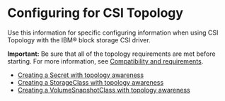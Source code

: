 # Configuring for CSI Topology

Use this information for specific configuring information when using CSI Topology with the IBM® block storage CSI driver.

**Important:** Be sure that all of the topology requirements are met before starting. For more information, see [Compatibility and requirements](../installation/install_compatibility_requirements.md).

- [Creating a Secret with topology awareness](creating_secret_topology_aware.md)
- [Creating a StorageClass with topology awareness](creating_volumestorageclass_topology.md)
- [Creating a VolumeSnapshotClass with topology awareness](creating_volumereplicationclass_topology_aware.md)